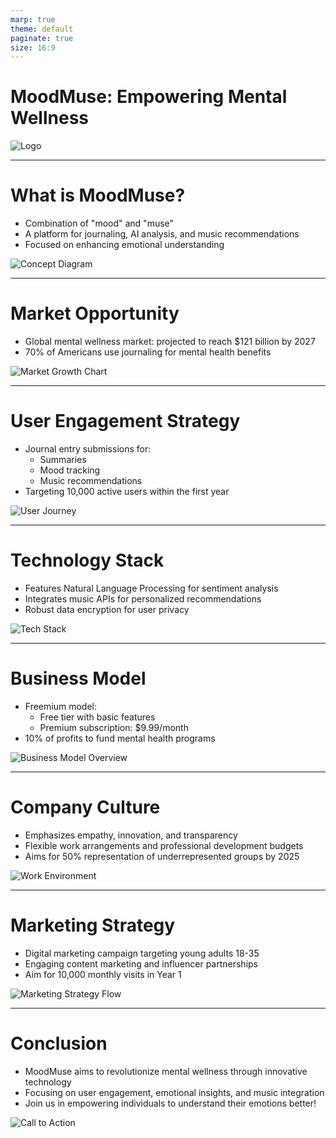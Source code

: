 ```yaml
---
marp: true
theme: default
paginate: true
size: 16:9
---
```


# MoodMuse: Empowering Mental Wellness

![Logo](img_1.png)
<!-- Image description: The logo of MoodMuse should feature a stylized open book integrated with a musical note and a heart shape. The design should reflect creativity and calmness, using the primary color Soft Lavender to symbolize mental wellness and inspiration. -->

---

# What is MoodMuse?
- Combination of "mood" and "muse"
- A platform for journaling, AI analysis, and music recommendations
- Focused on enhancing emotional understanding

![Concept Diagram](img_2.png)
<!-- Image description: A diagram illustrating the MoodMuse concept. It should depict three main components: "Journaling," "AI Analysis," and "Music Recommendations". Arrows should show the interconnection between these elements, emphasizing how they work together to empower users' emotional well-being. -->

---

# Market Opportunity
- Global mental wellness market: projected to reach $121 billion by 2027 
- 70% of Americans use journaling for mental health benefits

![Market Growth Chart](img_3.png)
<!-- Image description: A bar chart showing the growth of the global mental wellness market from 2021 to 2027. The bars should be labeled with monetary values, clearly indicating the projected increase, and highlighting the CAGR of 7.8%. -->

---

# User Engagement Strategy
- Journal entry submissions for:
  - Summaries
  - Mood tracking
  - Music recommendations
- Targeting 10,000 active users within the first year

![User Journey](img_4.png)
<!-- Image description: A flowchart outlining the user journey on the MoodMuse platform. It should include steps like "Sign Up", "Submit Journal Entry", "Receive Summary", and "Get Music Recommendation". The flowchart should be visually appealing and easy to follow. -->

---

# Technology Stack
- Features Natural Language Processing for sentiment analysis
- Integrates music APIs for personalized recommendations
- Robust data encryption for user privacy

![Tech Stack](img_5.png)
<!-- Image description: A visual representation of the technology stack used by MoodMuse. Include icons for NLP, APIs, and encryption technologies, with labels explaining their functionalities in the application. Use a modern and clean design layout. -->

---

# Business Model
- Freemium model:
  - Free tier with basic features
  - Premium subscription: $9.99/month
- 10% of profits to fund mental health programs

![Business Model Overview](img_6.png)
<!-- Image description: A pie chart showing the distribution of revenue streams for MoodMuse. Include categories for subscription fees, funding for programs, and operational costs. The chart should be colorful and easy to read. -->

---

# Company Culture
- Emphasizes empathy, innovation, and transparency
- Flexible work arrangements and professional development budgets
- Aims for 50% representation of underrepresented groups by 2025

![Work Environment](img_7.png)
<!-- Image description: An image showing an open workspace environment that reflects the company culture. Include visuals of collaborative spaces, quiet zones, and meeting rooms that indicate a supportive and innovative workplace. -->

---

# Marketing Strategy
- Digital marketing campaign targeting young adults 18-35
- Engaging content marketing and influencer partnerships
- Aim for 10,000 monthly visits in Year 1

![Marketing Strategy Flow](img_8.png)
<!-- Image description: A flowchart depicting the marketing strategy for MoodMuse. Include channels such as social media, SEO, and influencer marketing, showing how they lead to user acquisition and engagement. -->

---

# Conclusion
- MoodMuse aims to revolutionize mental wellness through innovative technology
- Focusing on user engagement, emotional insights, and music integration
- Join us in empowering individuals to understand their emotions better!

![Call to Action](img_9.png)
<!-- Image description: A call to action graphic that encourages the audience to join or support MoodMuse. This should feature a motivating background, with text inviting users to sign up or learn more. Use vibrant colors to catch attention. -->
